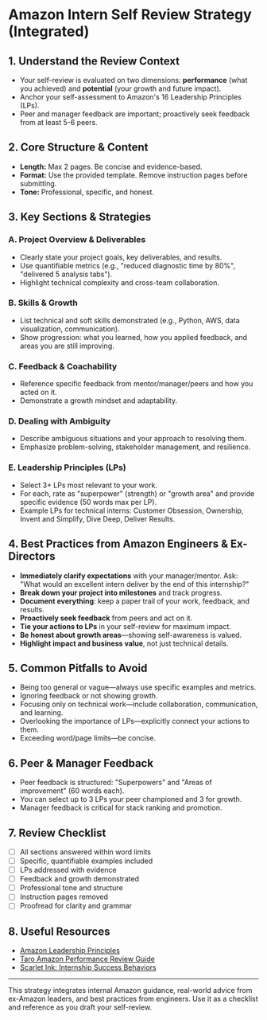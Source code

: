 # Amazon Intern Self Review Strategy (Integrated)

## 1. Understand the Review Context
- Your self-review is evaluated on two dimensions: **performance** (what you achieved) and **potential** (your growth and future impact).
- Anchor your self-assessment to Amazon's 16 Leadership Principles (LPs).
- Peer and manager feedback are important; proactively seek feedback from at least 5-6 peers.

## 2. Core Structure & Content
- **Length:** Max 2 pages. Be concise and evidence-based.
- **Format:** Use the provided template. Remove instruction pages before submitting.
- **Tone:** Professional, specific, and honest.

## 3. Key Sections & Strategies

### A. Project Overview & Deliverables
- Clearly state your project goals, key deliverables, and results.
- Use quantifiable metrics (e.g., "reduced diagnostic time by 80%", "delivered 5 analysis tabs").
- Highlight technical complexity and cross-team collaboration.

### B. Skills & Growth
- List technical and soft skills demonstrated (e.g., Python, AWS, data visualization, communication).
- Show progression: what you learned, how you applied feedback, and areas you are still improving.

### C. Feedback & Coachability
- Reference specific feedback from mentor/manager/peers and how you acted on it.
- Demonstrate a growth mindset and adaptability.

### D. Dealing with Ambiguity
- Describe ambiguous situations and your approach to resolving them.
- Emphasize problem-solving, stakeholder management, and resilience.

### E. Leadership Principles (LPs)
- Select 3+ LPs most relevant to your work.
- For each, rate as "superpower" (strength) or "growth area" and provide specific evidence (50 words max per LP).
- Example LPs for technical interns: Customer Obsession, Ownership, Invent and Simplify, Dive Deep, Deliver Results.

## 4. Best Practices from Amazon Engineers & Ex-Directors
- **Immediately clarify expectations** with your manager/mentor. Ask: "What would an excellent intern deliver by the end of this internship?"
- **Break down your project into milestones** and track progress.
- **Document everything**: keep a paper trail of your work, feedback, and results.
- **Proactively seek feedback** from peers and act on it.
- **Tie your actions to LPs** in your self-review for maximum impact.
- **Be honest about growth areas**—showing self-awareness is valued.
- **Highlight impact and business value**, not just technical details.

## 5. Common Pitfalls to Avoid
- Being too general or vague—always use specific examples and metrics.
- Ignoring feedback or not showing growth.
- Focusing only on technical work—include collaboration, communication, and learning.
- Overlooking the importance of LPs—explicitly connect your actions to them.
- Exceeding word/page limits—be concise.

## 6. Peer & Manager Feedback
- Peer feedback is structured: "Superpowers" and "Areas of improvement" (60 words each).
- You can select up to 3 LPs your peer championed and 3 for growth.
- Manager feedback is critical for stack ranking and promotion.

## 7. Review Checklist
- [ ] All sections answered within word limits
- [ ] Specific, quantifiable examples included
- [ ] LPs addressed with evidence
- [ ] Feedback and growth demonstrated
- [ ] Professional tone and structure
- [ ] Instruction pages removed
- [ ] Proofread for clarity and grammar

## 8. Useful Resources
- [Amazon Leadership Principles](https://www.amazon.jobs/content/en/our-workplace/leadership-principles)
- [Taro Amazon Performance Review Guide](https://www.jointaro.com/topic/amazon/performance-review/)
- [Scarlet Ink: Internship Success Behaviors](https://www.scarletink.com/p/unlocking-return-offers-8-internship-behaviors)

---
This strategy integrates internal Amazon guidance, real-world advice from ex-Amazon leaders, and best practices from engineers. Use it as a checklist and reference as you draft your self-review.
